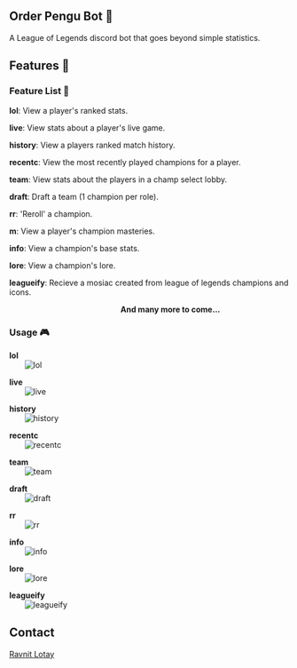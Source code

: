 ## Order Pengu Bot :penguin:
A League of Legends discord bot that goes beyond simple statistics.
## Features :scroll:

### Feature List :bookmark_tabs:

**lol**: View a player's ranked stats.

**live**: View stats about a player's live game.

**history**: View a players ranked match history.

**recentc**: View the most recently played champions for a player.

**team**: View stats about the players in a champ select lobby.

**draft**: Draft a team (1 champion per role).

**rr**: 'Reroll' a champion.

**m**: View a player's champion masteries.

**info**: View a champion's base stats.

**lore**: View a champion's lore.

**leagueify**: Recieve a mosiac created from league of legends champions and icons.

&nbsp;&nbsp;&nbsp;&nbsp;&nbsp;&nbsp;&nbsp;&nbsp;&nbsp;&nbsp;&nbsp;&nbsp;&nbsp;&nbsp;&nbsp;&nbsp;&nbsp;&nbsp;&nbsp;&nbsp;&nbsp;&nbsp;&nbsp;&nbsp;&nbsp;&nbsp;&nbsp;&nbsp;&nbsp;&nbsp;&nbsp;&nbsp;&nbsp;&nbsp;&nbsp;&nbsp;&nbsp;&nbsp;&nbsp;&nbsp;&nbsp;&nbsp;&nbsp;&nbsp;&nbsp;&nbsp;&nbsp;&nbsp;&nbsp;&nbsp;&nbsp;**And many more to come...**
### Usage :video_game:
**lol**<br>
&nbsp;&nbsp;&nbsp;&nbsp;&nbsp;&nbsp; ![lol](./funtionality/lol.PNG "lol")

**live**<br>
&nbsp;&nbsp;&nbsp;&nbsp;&nbsp;&nbsp; ![live](./funtionality/live.PNG "live")

**history**<br>
&nbsp;&nbsp;&nbsp;&nbsp;&nbsp;&nbsp; ![history](./funtionality/history.PNG "history")

**recentc**<br>
&nbsp;&nbsp;&nbsp;&nbsp;&nbsp;&nbsp; ![recentc](./funtionality/recentc.PNG "recentc")

**team**<br>
&nbsp;&nbsp;&nbsp;&nbsp;&nbsp;&nbsp; ![team](./funtionality/team.PNG "team")

**draft**<br>
&nbsp;&nbsp;&nbsp;&nbsp;&nbsp;&nbsp; ![draft](./funtionality/draft.PNG "draft")

**rr**<br>
&nbsp;&nbsp;&nbsp;&nbsp;&nbsp;&nbsp; ![rr](./funtionality/rr.PNG "rr")

**info**<br>
&nbsp;&nbsp;&nbsp;&nbsp;&nbsp;&nbsp; ![info](./funtionality/info.PNG "info")

**lore**<br>
&nbsp;&nbsp;&nbsp;&nbsp;&nbsp;&nbsp; ![lore](./funtionality/lore.PNG "lore")

**leagueify**<br>
&nbsp;&nbsp;&nbsp;&nbsp;&nbsp;&nbsp; ![leagueify](./funtionality/leagueify.PNG "leagueify")
## Contact
[Ravnit Lotay](https://github.com/Ravnit202)

